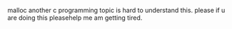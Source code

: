 malloc another c programming topic is hard to understand this. please if u are doing this pleasehelp me am getting tired.
